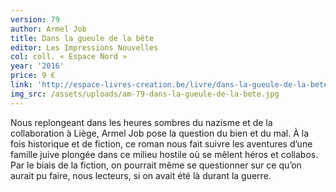 ```yaml
---
version: 79
author: Armel Job
title: Dans la gueule de la bête
editor: Les Impressions Nouvelles
col: coll. « Espace Nord »
year: '2016'
price: 9 €
link: 'http://espace-livres-creation.be/livre/dans-la-gueule-de-la-bete/'
img_src: /assets/uploads/am-79-dans-la-gueule-de-la-bete.jpg
---
```

Nous replongeant dans les heures sombres du nazisme et de la collaboration
 à Liège, Armel Job pose la question du bien et du mal. À la fois historique et
 de fiction, ce roman nous fait suivre les aventures d’une famille juive plongée
 dans ce milieu hostile où se mêlent héros et collabos. Par le biais de la fiction,
 on pourrait même se questionner sur ce qu’on aurait pu faire, nous lecteurs,
 si on avait été là durant la guerre.
